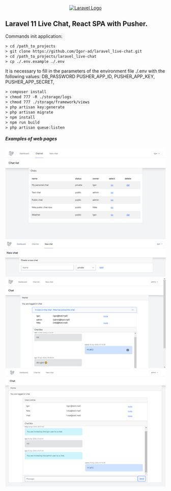 <p align="center"><a href="https://laravel.com" target="_blank"><img src="https://raw.githubusercontent.com/laravel/art/master/logo-lockup/5%20SVG/2%20CMYK/1%20Full%20Color/laravel-logolockup-cmyk-red.svg" width="400" alt="Laravel Logo"></a></p>


## Laravel 11 Live Chat, React SPA with Pusher.


Commands init application:

```
> cd /path_to_projects
> git clone https://github.com/Igor-ad/laravel_live-chat.git
> cd /path_to_projects/laravel_live-chat
> cp ./.env.example ./.env

```

It is necessary to fill in the parameters of the environment file ./.env with the following values:
DB_PASSWORD
PUSHER_APP_ID,
PUSHER_APP_KEY,
PUSHER_APP_SECRET,

```
> composer install
> chmod 777 -R ./storage/logs
> chmod 777 ./storage/framework/views
> php artisan key:generate
> php artisan migrate
> npm install 
> npm run build
> php artisan queue:listen

```

##### Examples of web pages

![image](public/img/chat_list.png)
![image](public/img/create_chat.png)
![image](public/img/chat_box.png)
![image](public/img/admin_chaat_box.png)
